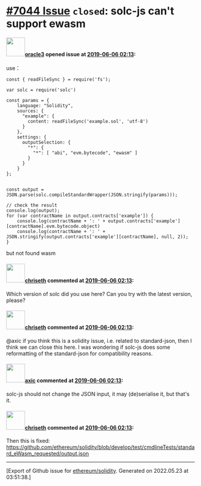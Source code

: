 # [\#7044 Issue](https://github.com/ethereum/solidity/issues/7044) `closed`: solc-js can't support ewasm

#### <img src="https://avatars.githubusercontent.com/u/7393414?v=4" width="50">[oracle3](https://github.com/oracle3) opened issue at [2019-06-06 02:13](https://github.com/ethereum/solidity/issues/7044):

use：
```
const { readFileSync } = require('fs');

var solc = require('solc')

const params = {
    language: "Solidity",
    sources: {
      "example": {
        content: readFileSync('example.sol', 'utf-8')
      }
    },
    settings: {
      outputSelection: {
        "*": {
          "*": [ "abi", "evm.bytecode", "ewasm" ]
        }
      }
    }
};


const output = JSON.parse(solc.compileStandardWrapper(JSON.stringify(params)));

// check the result
console.log(output);
for (var contractName in output.contracts['example']) {
	console.log(contractName + ': ' + output.contracts['example'][contractName].evm.bytecode.object)
	console.log(contractName + ': ' + JSON.stringify(output.contracts['example'][contractName], null, 2));
}
```
but not found wasm

#### <img src="https://avatars.githubusercontent.com/u/9073706?v=4" width="50">[chriseth](https://github.com/chriseth) commented at [2019-06-06 02:13](https://github.com/ethereum/solidity/issues/7044#issuecomment-507246661):

Which version of solc did you use here? Can you try with the latest version, please?

#### <img src="https://avatars.githubusercontent.com/u/9073706?v=4" width="50">[chriseth](https://github.com/chriseth) commented at [2019-06-06 02:13](https://github.com/ethereum/solidity/issues/7044#issuecomment-508424103):

@axic if you think this is a solidity issue, i.e. related to standard-json, then I think we can close this here. I was wondering if solc-js does some reformatting of the standard-json for compatibility reasons.

#### <img src="https://avatars.githubusercontent.com/u/20340?v=4" width="50">[axic](https://github.com/axic) commented at [2019-06-06 02:13](https://github.com/ethereum/solidity/issues/7044#issuecomment-508435945):

solc-js should not change the JSON input, it may (de)serialise it, but that's it.

#### <img src="https://avatars.githubusercontent.com/u/9073706?v=4" width="50">[chriseth](https://github.com/chriseth) commented at [2019-06-06 02:13](https://github.com/ethereum/solidity/issues/7044#issuecomment-508475534):

Then this is fixed: https://github.com/ethereum/solidity/blob/develop/test/cmdlineTests/standard_eWasm_requested/output.json


-------------------------------------------------------------------------------



[Export of Github issue for [ethereum/solidity](https://github.com/ethereum/solidity). Generated on 2022.05.23 at 03:51:38.]
